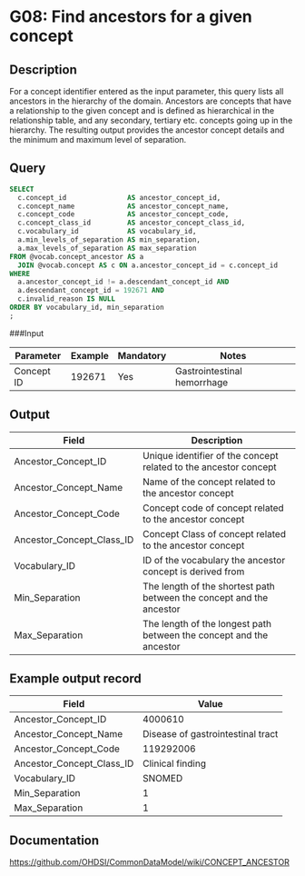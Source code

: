 <!---
Group:general
Name:G08 Find ancestors for a given concept
Author:Patrick Ryan
CDM Version: 5.3
-->

# G08: Find ancestors for a given concept

## Description
For a concept identifier entered as the input parameter, this query lists all ancestors in the hierarchy of the domain. Ancestors are concepts that have a relationship to the given concept and is defined as hierarchical in the relationship table, and any secondary, tertiary etc. concepts going up in the hierarchy. The resulting output provides the ancestor concept details and the minimum and maximum level of separation.

## Query
```sql
SELECT
  c.concept_id               AS ancestor_concept_id,
  c.concept_name             AS ancestor_concept_name,
  c.concept_code             AS ancestor_concept_code,
  c.concept_class_id         AS ancestor_concept_class_id,
  c.vocabulary_id            AS vocabulary_id,
  a.min_levels_of_separation AS min_separation,
  a.max_levels_of_separation AS max_separation
FROM @vocab.concept_ancestor AS a
  JOIN @vocab.concept AS c ON a.ancestor_concept_id = c.concept_id
WHERE 
  a.ancestor_concept_id != a.descendant_concept_id AND 
  a.descendant_concept_id = 192671 AND
  c.invalid_reason IS NULL
ORDER BY vocabulary_id, min_separation
;
```
###Input

|  Parameter |  Example |  Mandatory |  Notes |
| --- | --- | --- | --- |
|  Concept ID |  192671 |  Yes | Gastrointestinal hemorrhage |

## Output

|  Field |  Description |
| --- | --- |
|  Ancestor_Concept_ID |  Unique identifier of the concept related to the ancestor concept |
|  Ancestor_Concept_Name |  Name of the concept related to the ancestor concept |
|  Ancestor_Concept_Code |  Concept code of concept related to the ancestor concept |
|  Ancestor_Concept_Class_ID |  Concept Class of concept related to the ancestor concept |
|  Vocabulary_ID |  ID of the vocabulary the ancestor concept is derived from |
|  Min_Separation |  The length of the shortest path between the concept and the ancestor |
|  Max_Separation |  The length of the longest path between the concept and the ancestor |

## Example output record

|  Field |  Value |
| --- | --- |
|  Ancestor_Concept_ID |  4000610 |
|  Ancestor_Concept_Name |  Disease of gastrointestinal tract |
|  Ancestor_Concept_Code |  119292006 |
|  Ancestor_Concept_Class_ID |  Clinical finding |
|  Vocabulary_ID |  SNOMED |
|  Min_Separation |  1 |
|  Max_Separation |  1 |

## Documentation
https://github.com/OHDSI/CommonDataModel/wiki/CONCEPT_ANCESTOR
